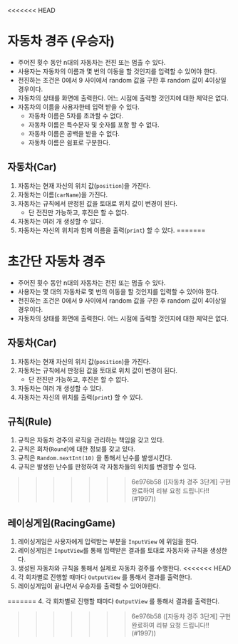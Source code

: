 <<<<<<< HEAD
# 자동차 경주 (우승자)

+ 주어진 횟수 동안 n대의 자동차는 전진 또는 멈출 수 있다.
+ 사용자는 자동차의 이름과 몇 번의 이동을 할 것인지를 입력할 수 있어야 한다.
+ 전진하는 조건은 0에서 9 사이에서 random 값을 구한 후 random 값이 4이상일 경우이다.
+ 자동차의 상태를 화면에 출력한다. 어느 시점에 출력할 것인지에 대한 제약은 없다.
+ 자동차의 이름을 사용자한테 입력 받을 수 있다.
   + 자동차 이름은 5자를 초과할 수 없다.
   + 자동차 이름은 특수문자 및 숫자를 포함 할 수 없다.
   + 자동차 이름은 공백을 받을 수 없다.
   + 자동차 이름은 쉼표로 구분한다.
   

## 자동차(Car)
1. 자동차는 현재 자신의 위치 값(`position`)을 가진다.
2. 자동차는 이름(`carName`)을 가진다.
2. 자동차는 규칙에서 판정된 값을 토대로 위치 값이 변경이 된다.
   + 단 전진만 가능하고, 후진은 할 수 없다.
3. 자동차는 여러 개 생성할 수 있다.
4. 자동차는 자신의 위치과 함께 이름을 출력(`print`) 할 수 있다.
=======
# 초간단 자동차 경주

+ 주어진 횟수 동안 n대의 자동차는 전진 또는 멈출 수 있다.
+ 사용자는 몇 대의 자동차로 몇 번의 이동을 할 것인지를 입력할 수 있어야 한다.
+ 전진하는 조건은 0에서 9 사이에서 random 값을 구한 후 random 값이 4이상일 경우이다.
+ 자동차의 상태를 화면에 출력한다. 어느 시점에 출력할 것인지에 대한 제약은 없다.

## 자동차(Car)
1. 자동차는 현재 자신의 위치 값(`position`)을 가진다.
2. 자동차는 규칙에서 판정된 값을 토대로 위치 값이 변경이 된다.
   + 단 전진만 가능하고, 후진은 할 수 없다.
3. 자동차는 여러 개 생성할 수 있다.
4. 자동차는 자신의 위치를 출력(`print`) 할 수 있다.

## 규칙(Rule)
1. 규칙은 자동차 경주의 로직을 관리하는 책임을 갖고 있다.
2. 규칙은 회차(`Round`)에 대한 정보를 갖고 있다.
2. 규칙은 `Random.nextInt(10)` 을 통해서 난수를 발생시킨다. 
3. 규칙은 발생한 난수를 판정하여 각 자동차들의 위치를 변경할 수 있다.
>>>>>>> 6e976b58 ([자동차 경주 3단계] 구현 완료하여 리뷰 요청 드립니다!! (#1997))

## 레이싱게임(RacingGame)
1. 레이싱게임은 사용자에게 입력받는 부분을 `InputView` 에 위임을 한다.
2. 레이싱게임은 `InputView`를 통해 입력받은 결과를 토대로 자동차와 규칙을 생성한다.
3. 생성된 자동차와 규칙을 통해서 실제로 자동차 경주를 수행한다.
<<<<<<< HEAD
4. 각 회차별로 진행할 때마다 `OutputView` 를 통해서 결과를 출력한다.
5. 레이싱게임이 끝나면서 우승자를 출력할 수 있어야한다.

=======
4. 각 회차별로 진행할 때마다 `OutputView` 를 통해서 결과를 출력한다.
>>>>>>> 6e976b58 ([자동차 경주 3단계] 구현 완료하여 리뷰 요청 드립니다!! (#1997))
